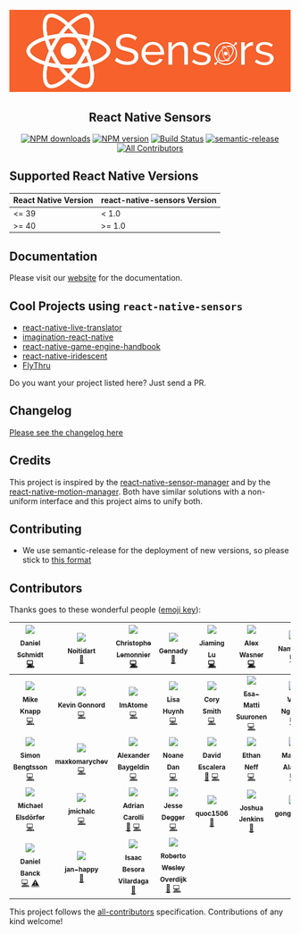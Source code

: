<p align="center">
  <a href="https://react-native-sensors.github.io/">
    <img width="600px" src="https://github.com/react-native-sensors/logo/blob/master/rn_sensors_banner_900.png?raw=true"><br/>
  </a>

  <h2 align="center">React Native Sensors</h2>
</p>

<p align="center">
    <a href="https://www.npmjs.com/package/react-native-sensors"><img src="https://img.shields.io/npm/dm/react-native-sensors.svg?style=flat-square" alt="NPM downloads"></a>
  <a href="https://www.npmjs.com/package/react-native-sensors"><img src="https://img.shields.io/npm/v/react-native-sensors.svg?style=flat-square" alt="NPM version"></a>
  <a href="https://travis-ci.org/react-native-sensors/react-native-sensors"><img src="https://travis-ci.org/react-native-sensors/react-native-sensors.svg?branch=master" alt="Build Status"></a> <a href="https://github.com/semantic-release/semantic-release"><img src="https://img.shields.io/badge/%20%20%F0%9F%93%A6%F0%9F%9A%80-semantic--release-e10079.svg" alt="semantic-release"></a> <a href="#contributors"><img src="https://img.shields.io/badge/all_contributors-29-orange.svg?style=flat-square" alt="All Contributors"></a>
</p>

## Supported React Native Versions

| React Native Version | react-native-sensors Version |
| -------------------- | ---------------------------- |
| <= 39                | < 1.0                        |
| >= 40                | >= 1.0                       |

## Documentation

Please visit our [website](https://react-native-sensors.github.io/) for the documentation.

## Cool Projects using `react-native-sensors`

* [react-native-live-translator](https://github.com/agrcrobles/react-native-live-translator)
* [imagination-react-native](https://github.com/Matzielab/imagination-react-native)
* [react-native-game-engine-handbook](https://github.com/bberak/react-native-game-engine-handbook)
* [react-native-iridescent](https://github.com/elevenfooteleven/react-native-iridescent)
* [FlyThru](https://github.com/Noitidart/FlyThru)

Do you want your project listed here? Just send a PR.

## Changelog

[Please see the changelog here](docs/Changelog.md)

## Credits

This project is inspired by the [react-native-sensor-manager](https://github.com/kprimice/react-native-sensor-manager) and by the [react-native-motion-manager](https://github.com/pwmckenna/react-native-motion-manager). Both have similar solutions with a non-uniform interface and this project aims to unify both.

## Contributing

* We use semantic-release for the deployment of new versions, so please stick to [this format](https://github.com/semantic-release/semantic-release#commit-message-format)

## Contributors

Thanks goes to these wonderful people ([emoji key](https://github.com/kentcdodds/all-contributors#emoji-key)):

<!-- ALL-CONTRIBUTORS-LIST:START - Do not remove or modify this section -->

<!-- prettier-ignore -->
| [<img src="https://avatars2.githubusercontent.com/u/1337046?v=4" width="100px;"/><br /><sub><b>Daniel Schmidt</b></sub>](http://danielmschmidt.de/)<br />[💻](https://github.com/react-native-sensors/react-native-sensors/commits?author=DanielMSchmidt "Code") | [<img src="https://avatars0.githubusercontent.com/u/6372489?v=4" width="100px;"/><br /><sub><b>Noitidart</b></sub>](http://noitidart.github.io/)<br />[📖](https://github.com/react-native-sensors/react-native-sensors/commits?author=Noitidart "Documentation") | [<img src="https://avatars2.githubusercontent.com/u/6213682?v=4" width="100px;"/><br /><sub><b>Christophe Lemonnier</b></sub>](https://github.com/tontonrally)<br />[💻](https://github.com/react-native-sensors/react-native-sensors/commits?author=tontonrally "Code") | [<img src="https://avatars2.githubusercontent.com/u/12188900?v=4" width="100px;"/><br /><sub><b>Gennady</b></sub>](http://belogortsev.ru/)<br />[📖](https://github.com/react-native-sensors/react-native-sensors/commits?author=Greeny7 "Documentation") | [<img src="https://avatars2.githubusercontent.com/u/1251301?v=4" width="100px;"/><br /><sub><b>Jiaming Lu</b></sub>](https://github.com/jiaminglu)<br />[💻](https://github.com/react-native-sensors/react-native-sensors/commits?author=jiaminglu "Code") | [<img src="https://avatars1.githubusercontent.com/u/4612947?v=4" width="100px;"/><br /><sub><b>Alex Wasner</b></sub>](https://github.com/alexwasner)<br />[💻](https://github.com/react-native-sensors/react-native-sensors/commits?author=alexwasner "Code") | [<img src="https://avatars1.githubusercontent.com/u/9479593?v=4" width="100px;"/><br /><sub><b>Nam Đàm</b></sub>](https://github.com/namqdam)<br />[💻](https://github.com/react-native-sensors/react-native-sensors/commits?author=namqdam "Code") |
| :---: | :---: | :---: | :---: | :---: | :---: | :---: |
| [<img src="https://avatars1.githubusercontent.com/u/103593?v=4" width="100px;"/><br /><sub><b>Mike Knapp</b></sub>](http://www.twitter.com/mikeee)<br />[💻](https://github.com/react-native-sensors/react-native-sensors/commits?author=mikeknapp "Code") | [<img src="https://avatars1.githubusercontent.com/u/10956848?v=4" width="100px;"/><br /><sub><b>Kevin Gonnord</b></sub>](https://github.com/Lleios)<br />[💻](https://github.com/react-native-sensors/react-native-sensors/commits?author=Lleios "Code") | [<img src="https://avatars3.githubusercontent.com/u/7541319?v=4" width="100px;"/><br /><sub><b>ImAtome</b></sub>](https://github.com/ImAtome)<br />[💻](https://github.com/react-native-sensors/react-native-sensors/commits?author=ImAtome "Code") | [<img src="https://avatars0.githubusercontent.com/u/3603130?v=4" width="100px;"/><br /><sub><b>Lisa Huynh</b></sub>](https://github.com/lisamai)<br />[💻](https://github.com/react-native-sensors/react-native-sensors/commits?author=lisamai "Code") | [<img src="https://avatars0.githubusercontent.com/u/7315?v=4" width="100px;"/><br /><sub><b>Cory Smith</b></sub>](http://bullish.io)<br />[💻](https://github.com/react-native-sensors/react-native-sensors/commits?author=corymsmith "Code") | [<img src="https://avatars3.githubusercontent.com/u/225712?v=4" width="100px;"/><br /><sub><b>Esa-Matti Suuronen</b></sub>](https://medium.com/@esamatti)<br />[💻](https://github.com/react-native-sensors/react-native-sensors/commits?author=epeli "Code") | [<img src="https://avatars1.githubusercontent.com/u/19377299?v=4" width="100px;"/><br /><sub><b>Viet Nguyen</b></sub>](https://openbeta.io)<br />[💻](https://github.com/react-native-sensors/react-native-sensors/commits?author=vietnugent "Code") |
| [<img src="https://avatars3.githubusercontent.com/u/3586691?v=4" width="100px;"/><br /><sub><b>Simon Bengtsson</b></sub>](http://simonbengtsson.com)<br />[💻](https://github.com/react-native-sensors/react-native-sensors/commits?author=simonbengtsson "Code") | [<img src="https://avatars0.githubusercontent.com/u/7002833?v=4" width="100px;"/><br /><sub><b>maxkomarychev</b></sub>](https://github.com/maxkomarychev)<br />[💻](https://github.com/react-native-sensors/react-native-sensors/commits?author=maxkomarychev "Code") | [<img src="https://avatars3.githubusercontent.com/u/6882605?v=4" width="100px;"/><br /><sub><b>Alexander Baygeldin</b></sub>](http://baygeldin.name)<br />[💻](https://github.com/react-native-sensors/react-native-sensors/commits?author=baygeldin "Code") | [<img src="https://avatars1.githubusercontent.com/u/17160720?v=4" width="100px;"/><br /><sub><b>Noane Dan</b></sub>](https://github.com/NoaneDan)<br />[💻](https://github.com/react-native-sensors/react-native-sensors/commits?author=NoaneDan "Code") | [<img src="https://avatars0.githubusercontent.com/u/23297390?v=4" width="100px;"/><br /><sub><b>David Escalera</b></sub>](https://github.com/dabit1)<br />[💬](#question-dabit1 "Answering Questions") [💻](https://github.com/react-native-sensors/react-native-sensors/commits?author=dabit1 "Code") | [<img src="https://avatars1.githubusercontent.com/u/2933593?v=4" width="100px;"/><br /><sub><b>Ethan Neff</b></sub>](http://eneff.com)<br />[💻](https://github.com/react-native-sensors/react-native-sensors/commits?author=ethanneff "Code") | [<img src="https://avatars1.githubusercontent.com/u/170832?v=4" width="100px;"/><br /><sub><b>Manuel Alabor</b></sub>](https://alabor.me)<br />[💻](https://github.com/react-native-sensors/react-native-sensors/commits?author=swissmanu "Code") |
| [<img src="https://avatars1.githubusercontent.com/u/13807?v=4" width="100px;"/><br /><sub><b>Michael Elsdörfer</b></sub>](http://blog.elsdoerfer.name)<br />[💻](https://github.com/react-native-sensors/react-native-sensors/commits?author=miracle2k "Code") | [<img src="https://avatars3.githubusercontent.com/u/2194413?v=4" width="100px;"/><br /><sub><b>jmichalc</b></sub>](https://github.com/jmichalc)<br />[💻](https://github.com/react-native-sensors/react-native-sensors/commits?author=jmichalc "Code") | [<img src="https://avatars3.githubusercontent.com/u/3059371?v=4" width="100px;"/><br /><sub><b>Adrian Carolli</b></sub>](http://adriancarolli.surge.sh/)<br />[🐛](https://github.com/react-native-sensors/react-native-sensors/issues?q=author%3Awatadarkstar "Bug reports") [💻](https://github.com/react-native-sensors/react-native-sensors/commits?author=watadarkstar "Code") | [<img src="https://avatars2.githubusercontent.com/u/14085897?v=4" width="100px;"/><br /><sub><b>Jesse Degger</b></sub>](https://github.com/jdegger)<br />[💻](https://github.com/react-native-sensors/react-native-sensors/commits?author=jdegger "Code") | [<img src="https://avatars3.githubusercontent.com/u/13410920?v=4" width="100px;"/><br /><sub><b>quoc1506</b></sub>](https://github.com/quoc1506)<br />[🐛](https://github.com/react-native-sensors/react-native-sensors/issues?q=author%3Aquoc1506 "Bug reports") | [<img src="https://avatars2.githubusercontent.com/u/24606763?v=4" width="100px;"/><br /><sub><b>Joshua Jenkins</b></sub>](https://github.com/iiJoshJenkins)<br />[🐛](https://github.com/react-native-sensors/react-native-sensors/issues?q=author%3AiiJoshJenkins "Bug reports") | [<img src="https://avatars3.githubusercontent.com/u/39253518?v=4" width="100px;"/><br /><sub><b>gonglowbat</b></sub>](https://github.com/gonglowbat)<br />[🐛](https://github.com/react-native-sensors/react-native-sensors/issues?q=author%3Agonglowbat "Bug reports") |
| [<img src="https://avatars0.githubusercontent.com/u/45985?v=4" width="100px;"/><br /><sub><b>Daniel Banck</b></sub>](https://dbanck.de)<br />[💻](https://github.com/react-native-sensors/react-native-sensors/commits?author=dbanck "Code") [⚠️](https://github.com/react-native-sensors/react-native-sensors/commits?author=dbanck "Tests") | [<img src="https://avatars3.githubusercontent.com/u/695826?v=4" width="100px;"/><br /><sub><b>jan-happy</b></sub>](https://github.com/jan-happy)<br />[📖](https://github.com/react-native-sensors/react-native-sensors/commits?author=jan-happy "Documentation") | [<img src="https://avatars3.githubusercontent.com/u/2301378?v=4" width="100px;"/><br /><sub><b>Isaac Besora Vilardaga</b></sub>](http://ibesora.github.io/portfolio)<br />[📖](https://github.com/react-native-sensors/react-native-sensors/commits?author=ibesora "Documentation") | [<img src="https://avatars0.githubusercontent.com/u/781745?v=4" width="100px;"/><br /><sub><b>Roberto Wesley Overdijk</b></sub>](https://medium.com/@r.w.overdijk)<br />[🐛](https://github.com/react-native-sensors/react-native-sensors/issues?q=author%3ARWOverdijk "Bug reports") [💻](https://github.com/react-native-sensors/react-native-sensors/commits?author=RWOverdijk "Code") |

<!-- ALL-CONTRIBUTORS-LIST:END -->

This project follows the [all-contributors](https://github.com/kentcdodds/all-contributors) specification. Contributions of any kind welcome!
